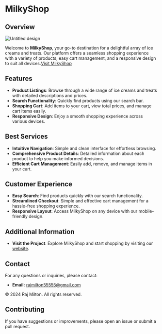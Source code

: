 # MilkyShop

## Overview
![Untitled design](https://github.com/user-attachments/assets/ad7c2c9c-df67-47cf-9fac-1f88fbad15bf)


Welcome to **MilkyShop**, your go-to destination for a delightful array of ice creams and treats. Our platform offers a seamless shopping experience with a variety of products, easy cart management, and a responsive design to suit all devices.[Visit MilkyShop](https://rajmiltonn.github.io/Milky-Shop/)

## Features

- **Product Listings**: Browse through a wide range of ice creams and treats with detailed descriptions and prices.
- **Search Functionality**: Quickly find products using our search bar.
- **Shopping Cart**: Add items to your cart, view total prices, and manage cart items easily.
- **Responsive Design**: Enjoy a smooth shopping experience across various devices.

## Best Services

- **Intuitive Navigation**: Simple and clean interface for effortless browsing.
- **Comprehensive Product Details**: Detailed information about each product to help you make informed decisions.
- **Efficient Cart Management**: Easily add, remove, and manage items in your cart.

## Customer Experience

- **Easy Search**: Find products quickly with our search functionality.
- **Streamlined Checkout**: Simple and effective cart management for a hassle-free shopping experience.
- **Responsive Layout**: Access MilkyShop on any device with our mobile-friendly design.

## Additional Information

- **Visit the Project**: Explore MilkyShop and start shopping by visiting our [website](https://rajmiltonn.github.io/Milky-Shop/).

## Contact

For any questions or inquiries, please contact:

- **Email:** [rajmilton55555@gmail.com](mailto:rajmilton55555@gmail.com)

© 2024 Raj Milton. All rights reserved.

## Contributing

If you have suggestions or improvements, please open an issue or submit a pull request.

